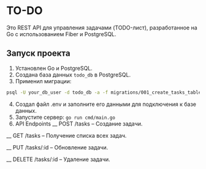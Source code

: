 # TO-DO

Это REST API для управления задачами (TODO-лист), разработанное на Go с использованием Fiber и PostgreSQL.

## Запуск проекта

1. Установлен Go и PostgreSQL.
2. Создана база данных `todo_db` в PostgreSQL.
3. Применил миграции:

```bash
psql -U your_db_user -d todo_db -a -f migrations/001_create_tasks_table.sql
```
4. Создал файл .env и заполните его данными для подключения к базе данных.
5. Запустите сервер: ```go run cmd/main.go```
6. API Endpoints
__ POST /tasks – Создание задачи.

__ GET /tasks – Получение списка всех задач.

__ PUT /tasks/:id – Обновление задачи.

__ DELETE /tasks/:id – Удаление задачи.

